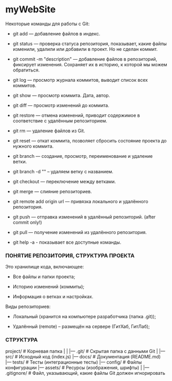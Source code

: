 # myWebSite
Некоторые команды для работы с Git:

- git add — добавление файлов в индекс. 

- git status — проверка статуса репозитория, показывает, какие файлы изменили, удалили или добавили в проект. Но не сделан коммит.

- git commit -m "description" — добавление файлов в репозиторий, фиксирует изменения. Сохраняет их в историю, к которой мы можем обратиться.

- git log — просмотр журнала коммитов, выводит список всех коммитов. 

- git show — просмотр коммита. Дата, автор.

- git diff — просмотр изменений до коммита. 

- git restore — отмена изменений, приводит содержимое в соответствие с удалённым репозиторием. 

- git rm — удаление файлов из Git. 

- git reset — откат коммита, позволяет сбросить состояние проекта до нужного коммита. 

- git branch — создание, просмотр, переименование и удаление ветки. 

- git branch -d "" – удаляем ветку с названием.

- git checkout — переключение между ветками. 

- git merge — слияние репозиториев. 

- git remote add origin url — привязка локального и удалённого репозитория. 

- git push — отправка изменений в удалённый репозиторий. (after commit only!)

- git pull — получение изменений из удалённого репозитория. 

- git help -a - показывает все доступные команды.

### ПОНЯТИЕ РЕПОЗИТОРИЯ, СТРУКТУРА ПРОЕКТА

Это хранилище кода, включающее:

- Все файлы и папки проекта;

- Историю изменений (коммиты);

- Информация о ветках и настройках.

Виды репозиториев:

- Локальный (хранится на компьютере разработчика (папка .git));

- Удалённый (remote) – размещён на сервере (ГитХаб, ГитЛаб);

### СТРУКТУРА

project/     # Корневая папка
|
|
|–– .git/    # Скрытая папка с данными Git
|
|–– src/     # Исходный код (index.js)
|–– docs/    # Документация (README.md)
|–– tests/   # Тесты (интеграционные тесты)
|–– config/  # Файлы конфигурации
|–– assets/  # Ресурсы (изображения, шрифты)
|
|–– .gitignore/   # Файл, указывающий, какие файлы Git должен игнорировать


